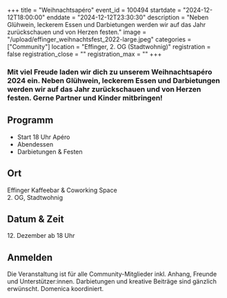 +++
title = "Weihnachtsapéro"
event_id = 100494
startdate = "2024-12-12T18:00:00"
enddate = "2024-12-12T23:30:30"
description = "Neben Glühwein, leckerem Essen und Darbietungen werden wir auf das Jahr zurückschauen und von Herzen festen."
image = "/upload/effinger_weihnachtsfest_2022-large.jpeg"
categories = ["Community"]
location = "Effinger, 2. OG (Stadtwohnig)"
registration = false
registration_close = ""
registration_max = ""
+++

### Mit viel Freude laden wir dich zu unserem Weihnachtsapéro 2024 ein. Neben Glühwein, leckerem Essen und Darbietungen werden wir auf das Jahr zurückschauen und von Herzen festen. Gerne Partner und Kinder mitbringen!

## Programm

* Start 18 Uhr Apéro
* Abendessen
* Darbietungen & Festen

## Ort

Effinger Kaffeebar & Coworking Space \
﻿2. OG, Stadtwohnig

## Datum & Zeit

﻿12. Dezember ab 18 Uhr

## Anmelden

Die Veranstaltung ist für alle Community-Mitglieder inkl. Anhang, Freunde und Unterstützer:innen.
Darbietungen und kreative Beiträge sind gänzlich erwünscht. Domenica koordiniert.
